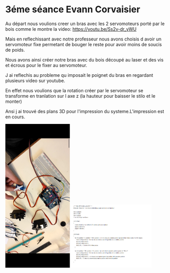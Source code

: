 <h1>3éme séance Evann Corvaisier</h1>
<p>Au départ nous voulions creer un bras avec les 2 servomoteurs porté par le bois comme le montre la video: 
<a href="vidéo montage">https://youtu.be/Ss2v-dr_yWU</a> </p>  
<p>Mais en reflechissant avec notre professeur nous avons choisis d avoir un servomoteur fixe permetant de bouger le reste pour avoir moins de soucis de poids.</p>
<p>Nous avons ainsi créer notre bras avec du bois découpé au laser et des vis et écrous pour le fixer au servomoteur.</p>
<p>J ai reflechis au probleme qu imposait le poignet du bras en regardant plusieurs video sur youtube.</p>
<p>En effet nous voulions que la rotation créer par le servomoteur se transforme en tranlation sur l axe z (la hauteur pour baisser le stilo et le monter)</p>
<p>Ansi j ai trouvé des plans 3D pour l'impression du systeme.L'impression est en cours.</p>

<img class="fit-picture"
     src="../Image/Montage 3 servomoteur .jpg"
     alt="Montage "
     width=40% height=10%>
<img class="fit-picture"
     src="../Image/programme 1.PNG"
     alt="programme "
     width=50% height=10%>


